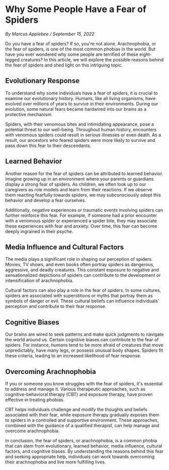 # Why Some People Have a Fear of Spiders

*By Marcus Applebee / September 15, 2022*

Do you have a fear of spiders? If so, you're not alone. Arachnophobia, or the fear of spiders, is one of the most common phobias in the world. But have you ever wondered why some people are terrified of these eight-legged creatures? In this article, we will explore the possible reasons behind the fear of spiders and shed light on this intriguing topic.

## Evolutionary Response

To understand why some individuals have a fear of spiders, it is crucial to examine our evolutionary history. Humans, like all living organisms, have evolved over millions of years to survive in their environments. During our evolution, some natural fears became hardwired into our brains as a protective mechanism.

Spiders, with their venomous bites and intimidating appearance, pose a potential threat to our well-being. Throughout human history, encounters with venomous spiders could result in serious illnesses or even death. As a result, our ancestors who feared spiders were more likely to survive and pass down this fear to their descendants.

## Learned Behavior

Another reason for the fear of spiders can be attributed to learned behavior. Imagine growing up in an environment where your parents or guardians display a strong fear of spiders. As children, we often look up to our caregivers as role models and learn from their reactions. If we observe them reacting fearfully towards spiders, we may subconsciously adopt this behavior and develop a fear ourselves.

Additionally, negative experiences or traumatic events involving spiders can further reinforce this fear. For example, if someone had a prior encounter with a venomous spider or experienced a spider bite, they may associate these experiences with fear and anxiety. Over time, this fear can become deeply ingrained in their psyche.

## Media Influence and Cultural Factors

The media plays a significant role in shaping our perception of spiders. Movies, TV shows, and even books often portray spiders as dangerous, aggressive, and deadly creatures. This constant exposure to negative and sensationalized depictions of spiders can contribute to the development or intensification of arachnophobia.

Cultural factors can also play a role in the fear of spiders. In some cultures, spiders are associated with superstitions or myths that portray them as symbols of danger or evil. These cultural beliefs can influence individuals' perception and contribute to their fear response.

## Cognitive Biases

Our brains are wired to seek patterns and make quick judgments to navigate the world around us. Certain cognitive biases can contribute to the fear of spiders. For instance, humans tend to be more afraid of creatures that move unpredictably, have many legs, or possess unusual body shapes. Spiders fit these criteria, leading to an increased likelihood of fear response.

## Overcoming Arachnophobia

If you or someone you know struggles with the fear of spiders, it's essential to address and manage it. Various therapeutic approaches, such as cognitive-behavioral therapy (CBT) and exposure therapy, have proven effective in treating phobias.

CBT helps individuals challenge and modify the thoughts and beliefs associated with their fear, while exposure therapy gradually exposes them to spiders in a controlled and supportive environment. These approaches, combined with the guidance of a qualified therapist, can help manage and overcome arachnophobia.

In conclusion, the fear of spiders, or arachnophobia, is a common phobia that can stem from evolutionary, learned behavior, media influence, cultural factors, and cognitive biases. By understanding the reasons behind this fear and seeking appropriate help, individuals can work towards overcoming their arachnophobia and live more fulfilling lives.